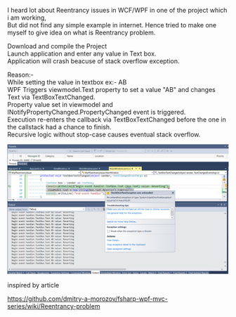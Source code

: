 I heard lot about Reentrancy issues in WCF/WPF in one of the project which i am working,  
But did not find any simple example in internet. Hence tried to make one myself to give idea on what is Reentrancy problem.  


Download and compile the Project  
Launch application and enter any value in Text box.  
Application will crash beacuse of stack overflow exception.  

Reason:-  
While setting the value in textbox ex:- AB  
WPF Triggers viewmodel.Text property to set a value "AB" and changes Text via TextBoxTextChanged.  
Property value set in viewmodel and INotifyPropertyChanged.PropertyChanged event is triggered.  
Execution re-enters the callback via TextBoxTextChanged before the one in the callstack had a chance to finish.  
Recursive logic without stop-case causes eventual stack overflow.  


![Exception](screenshot.PNG)






inspired by article  

https://github.com/dmitry-a-morozov/fsharp-wpf-mvc-series/wiki/Reentrancy-problem
